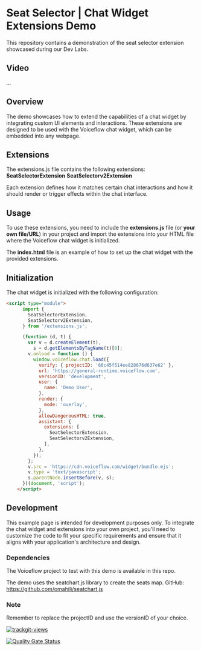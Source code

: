 # Seat Selector | Chat Widget Extensions Demo
This repository contains a demonstration of the seat selector extension showcased during our Dev Labs.

## Video
...

## Overview
The demo showcases how to extend the capabilities of a chat widget by integrating custom UI elements and interactions. These extensions are designed to be used with the Voiceflow chat widget, which can be embedded into any webpage.

## Extensions
The extensions.js file contains the following extensions:
**SeatSelectorExtension**
**SeatSelectorv2Extension**

Each extension defines how it matches certain chat interactions and how it should render or trigger effects within the chat interface.

## Usage
To use these extensions, you need to include the **extensions.js** file (or **your own file/URL**) in your project and import the extensions into your HTML file where the Voiceflow chat widget is initialized.

The **index.html** file is an example of how to set up the chat widget with the provided extensions.

## Initialization
The chat widget is initialized with the following configuration:
```html
<script type="module">
      import {
        SeatSelectorExtension,
        SeatSelectorv2Extension,
      } from '/extensions.js';

      (function (d, t) {
        var v = d.createElement(t),
          s = d.getElementsByTagName(t)[0];
        v.onload = function () {
          window.voiceflow.chat.load({
            verify: { projectID: '66c45f514ee828676d637e62' },
            url: 'https://general-runtime.voiceflow.com',
            versionID: 'development',
            user: {
              name: 'Demo User',
            },
            render: {
              mode: 'overlay',
            },
            allowDangerousHTML: true,
            assistant: {
              extensions: [
                SeatSelectorExtension,
                SeatSelectorv2Extension,
              ],
            },
          });
        };
        v.src = 'https://cdn.voiceflow.com/widget/bundle.mjs';
        v.type = 'text/javascript';
        s.parentNode.insertBefore(v, s);
      })(document, 'script');
    </script>
```

## Development
This example page is intended for development purposes only. To integrate the chat widget and extensions into your own project, you'll need to customize the code to fit your specific requirements and ensure that it aligns with your application's architecture and design.

### Dependencies
The Voiceflow project to test with this demo is available in this repo.

The demo uses the seatchart.js library to create the seats map.
GitHub: https://github.com/omahili/seatchart.js

### Note
Remember to replace the projectID and use the versionID of your choice.


<a href="https://trackgit.com">
<img src="https://us-central1-trackgit-analytics.cloudfunctions.net/token/ping/m0ct498t96jhfqvkpbm0" alt="trackgit-views" />
</a>


[![Quality Gate Status](https://sonarcloud.io/api/project_badges/measure?project=voiceflow-community_vf-seatselector-extension-demo&metric=alert_status)](https://sonarcloud.io/summary/new_code?id=voiceflow-community_vf-seatselector-extension-demo)
